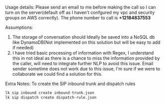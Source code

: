 Usage details:
Please send an email to me before making the call so I can turn on the server(default off as I haven't confgured my vpc and security groups on AWS correctly). 
The phone number to call is 
**+12184837553**

Assumptions:
1. The storage of conversation should Ideally be saved into a NoSQL db like DynamoDB(Not implemented on this solution but will be easy to add if needed)
2. I have tried basic processing of information with Regex, I understand this in not ideal as there is a chance to miss the information provided by the caller, will need to integrate further NLP to avoid this issue. Email sender sometime does not work due to this issue, I'm sure if we were to collaborate we could find a solution for this.


Extra Notes:
To create the SIP inbound trunk and dispatch rules 
```python
lk sip inbound create inbound-trunk.json
lk sip dispatch create dispatch-rule.json

```